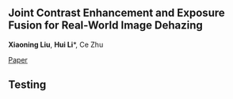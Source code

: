 ## Joint Contrast Enhancement and Exposure Fusion for Real-World Image Dehazing
**Xiaoning Liu**, **Hui Li***, Ce Zhu

[Paper](https://ieeexplore.ieee.org/document/9537303)

## Testing

